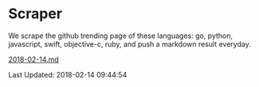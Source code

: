 # Scraper

We scrape the github trending page of these languages: go, python, javascript, swift, objective-c, ruby, and push a markdown result everyday.

[2018-02-14.md](https://github.com/henson/Scraper/blob/master/2018-02-14.md)

Last Updated: 2018-02-14 09:44:54